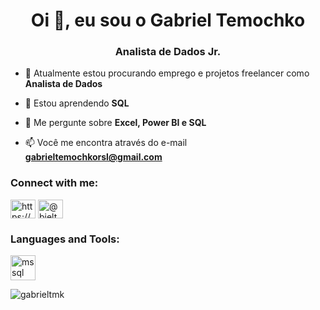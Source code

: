 <h1 align="center">Oi 👋, eu sou o Gabriel Temochko</h1>
<h3 align="center">Analista de Dados Jr.</h3>

- 🔭 Atualmente estou procurando emprego e projetos freelancer como **Analista de Dados**

- 🌱 Estou aprendendo **SQL**

- 💬 Me pergunte sobre **Excel, Power BI e SQL**

- 📫 Você me encontra através do e-mail **gabrieltemochkorsl@gmail.com**

<h3 align="left">Connect with me:</h3>
<p align="left">
<a href="https://www.linkedin.com/in/gabrieltemochko" target="blank"><img align="center" src="https://raw.githubusercontent.com/rahuldkjain/github-profile-readme-generator/master/src/images/icons/Social/linked-in-alt.svg" alt="https://www.linkedin.com/in/gabrieltemochko/" height="30" width="40" /></a>
<a href="https://instagram.com/bieltmk/" target="blank"><img align="center" src="https://raw.githubusercontent.com/rahuldkjain/github-profile-readme-generator/master/src/images/icons/Social/instagram.svg" alt="@bieltmk" height="30" width="40" /></a>
</p>

<h3 align="left">Languages and Tools:</h3>
<p align="left"> <a href="https://www.microsoft.com/en-us/sql-server" target="_blank" rel="noreferrer"> <img src="https://www.svgrepo.com/show/303229/microsoft-sql-server-logo.svg" alt="mssql" width="40" height="40"/> </a> </p>

<p><img align="center" src="https://github-readme-stats.vercel.app/api/top-langs?username=gabrieltmk&show_icons=true&locale=en&layout=compact" alt="gabrieltmk" /></p>
